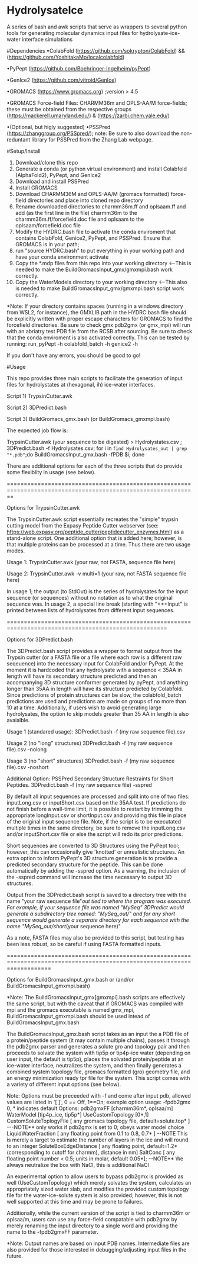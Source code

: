 # HydrolysateIce
A series of bash and awk scripts that serve as wrappers to several python tools for generating molecular dynamics input files for hydrolysate-ice-water interface simulations

#Dependencies
•ColabFold (https://github.com/sokrypton/ColabFold) && (https://github.com/YoshitakaMo/localcolabfold)

•PyPept (https://github.com/Boehringer-Ingelheim/pyPept)

•GenIce2 (https://github.com/vitroid/GenIce)

•GROMACS (https://www.gromacs.org) ;version > 4.5

•GROMACS Force-field Files: CHARMM36m and OPLS-AA/M force-fields; these must be obtained from the respective groups (https://mackerell.umaryland.edu/) & (https://zarbi.chem.yale.edu/)

•(Optional, but higly suggested) •PSSPred (https://zhanggroup.org/PSSpred/); note: Be sure to also download the non-reduntant library for PSSPred from the Zhang Lab webpage.


#Setup/Install

1) Download/clone this repo
2) Generate a conda (or python virtual environment) and install Colabfold (AlphaFold2), PyPept, and GenIce2
3) Download and install PSSPred
4) Install GROMACS
5) Download CHARMM36M and OPLS-AA/M (gromacs formatted) force-field directories and place into cloned repo directory
6) Rename downloaded directories to charmm36m.ff and oplsaam.ff and add (as the first line in the file) charmm36m to the charmm36m.ff/forcefield.doc file and oplsaam to the oplsaam/forcefield.doc file
7) Modify the HYDRC.bash file to activate the conda enviroment that contains ColabFold, Genice2, PyPept, and PSSPred. Ensure that GROMACS is in your path;
9) run "source HYDRC.bash" to put everything in your working path and have your conda environment activate
10) Copy the *.mdp files from this repo into your working directory <--This is needed to make the BuildGromacsInput_gmx/gmxmpi.bash work correctly.
11) Copy the WaterModels directory to your working directory <--This also is needed to make BuildGromacsInput_gmx/gmxmpi.bash script work correctly.
 
   *Note: If your directory contains spaces (running in a windows directory from WSL2, for instance), the GMXLIB path in the HYDRC.bash file should be explicitly written with proper escape characters for GROMACS to
   find the forcefield directories. Be sure to check gmx pdb2gmx (or gmx_mpi) will run with an abriatry test PDB file from the RCSB after sourcing. Be sure to check that the conda enviroment is also activated
   correctly. This can be tested by running:
              run_pyPept -h
              colabfold_batch -h
              genice2 -h

   If you don't have any errors, you should be good to go!
   
#Usage

This repo provides three main scripts to facilitate the generation of input files for hydrolystates at (hexagonal, ih) ice-water interfaces. 

Script 1) TrypsinCutter.awk

Script 2) 3DPredict.bash

Script 3) BuildGromacs_gmx.bash (or BuildGromacs_gmxmpi.bash) 

The expected job flow is: 

TrypsinCutter.awk (your sequence to be digested) > Hydrolystates.csv ;
3DPredict.bash -f Hydrolysates.csv;
for i in `find Hydrolysates_out | grep "*.pdb"`;do BuildGromacsInput_gmx.bash -fPDB $i; done

There are additional options for each of the three scripts that do provide some flexiblity in usage (see below).

==============================================================================================================

Options for TrypsinCutter.awk

The TrypsinCutter.awk script essentially recreates the "simple" trypsin cutting model from the Expasy Peptide Cutter webserver (see: https://web.expasy.org/peptide_cutter/peptidecutter_enzymes.html) as a stand-alone script. One additional option that is added here; however, is that multiple proteins can be processed at a time. Thus there are two usage modes.

Usage 1:
TrypsinCutter.awk (your raw, not FASTA, sequence file here)

Usage 2: 
TrypsinCutter.awk -v multi=1 (your raw, not FASTA sequence file here) 

In usage 1; the output (to StdOut) is the series of hydrolysates for the input sequence (or sequences) without no notation as to what the original sequence was. In usage 2, a special line break (starting with "+++Input" is printed between lists of hydrolysates from different input sequences. 

=====================================================================================================

Options for 3DPredict.bash

The 3DPredict.bash script provides a wrapper to format output from the Trypsin cutter (or a FASTA file or a file where each row is a different raw seqeuence) into the necessary input for ColabFold and/or PyPept. At the moment it is hardcoded that any hydrolysate with a sequence < 35AA in length will have its secondary structure predicted and then an accompanying 3D structure conformer generated by pyPept, and anything longer than 35AA in length will have its structure predicted by Colabfold. Since predictions of protein structures can be slow, the colabfold_batch predictions are used and predictions are made on groups of no more than 10 at a time. Additionally, if users wish to avoid generating large hydrolysates, the option to skip models greater than 35 AA in length is also avaialble.

Usage 1 (standared usage): 
3DPredict.bash -f (my raw sequence file).csv

Usage 2 (no "long" structures)
3DPredict.bash -f (my raw sequence file).csv -nolong

Usage 3 (no "short" structures)
3DPredict.bash -f (my raw sequence file).csv -noshort

Additional Option: PSSPred Secondary Structure Restraints for Short Peptides. 
3DPredict.bash -f (my raw sequence file) -sspred

By default all input sequences are processed and split into one of two files: inputLong.csv or inputShort.csv based on the 35AA test. If predictions do not finish before a wall-time limit, it is possible to restart by trimming the appropriate longInput.csv or shortInput.csv and providing this file in place of the original input sequence file. Note, if the script is to be executated multiple times in the same directory, be sure to remove the inputLong.csv and/or inputShort.csv file or else the script will redo its prior predictions. 

Short sequences are converted to 3D Structures using the PyPept tool; however, this can occasionally give 'knotted' or unrealistic structures. An extra option to inform PyPept's 3D structure generation is to provide a predicted secondary structure for the peptide. This can be done automatically by adding the -sspred option. As a warning, the inclusion of the -sspred command will increase the time necessary to output 3D structures. 

Output from the 3DPredict.bash script is saved to a directory tree with the name "your raw sequence file"_out tied to where the program was executed. For example, if your sequence file was named "MySeq" 3DPredict would generate a subdirectory tree named: "MySeq_out/" and for any short sequence would generate a separate directory for each sequence with the name "MySeq_out/short_(your sequence here)"

As a note, FASTA files may also be provided to this script, but testing has been less robust, so be careful if using FASTA formatted inputs.


=========================================================================================================================

Options for BuildGromacsInput_gmx.bash or (and/or BuildGromacsInput_gmxmpi.bash)

*Note: The BuildGromacsInput_gmx[gmxmpi].bash scripts are effectively the same script, but with the caveat that if GROMACS was compiled with mpi and the gromacs executable is named gmx_mpi, BuildGromacsInput_gmxmpi.bash should be used intead of BuildGromacsInput_gmx.bash

The BuildGromacsInput_gmx.bash script takes as an input the a PDB file of a protein/peptide system (it may contain multiple chains), passes it through the pdb2gmx parser and generates a solute gro and topology pair and then proceeds to solvate the system with tip5p or tip4p-ice water (depending on user input, the default is tip5p), places the solvated protein/peptide at an ice-water interface, neutralizes the system, and then finally generates a combined system topology file, gromacs formatted (gro) geometry file, and an energy minimization ready tpr file for the system. This script comes with a variety of different input options (see below).

Note: Options must be preceeded with -f and come after input pdb, allowed values are listed in '[ ]', 0 == Off, 1==On; example option usage: -fpdb2gmx 0, * indicates default
Options:
pdb2gmxFF [charmm36m*, oplsaa/m]
WaterModel [tip4p_ice, tip5p*]
UseCustomTopology [0*,1]
CustomSoluteToplogyFile [ any gromacs topology file, default=solute.top* ] ---NOTE** only works if pdb2gmx is set to 0; obeys water model choice
LiquidWaterFraction [ any floating point from 0.1 to 0.8, 0.7* ] --NOTE This is merely a target to estimate the number of layers in the ice and will round to an integer
SoluteBoxEdgeDistance [ any floating point, default=1.2* (corresponding to cutoff for charmm), distance in nm]
SaltConc [ any floating point number < 0.5; units in molar, default 0.05*]; --NOTE** We always neutralize the box with NaCl, this is additional NaCl

An experimental option to allow users to bypass pdb2gmx is provided as well (UseCustomTopology) which merely solvates the system, calculates an appropriately sized water slab, and modifies the provided custom topology file for the water-ice-solute system is also provided; however, this is not well supported at this time and may be prone to failures. 

Additionally, while the current version of the script is tied to charmm36m or oplsaa/m, users can use any force-field compatable with pdb2gmx by merely renaming the input directory to a single word and providing the name to the -fpdb2gmxFF parameter.

*Note: Output names are based on input PDB names. Intermediate files are also provided for those interested in debugging/adjusting input files in the future.
